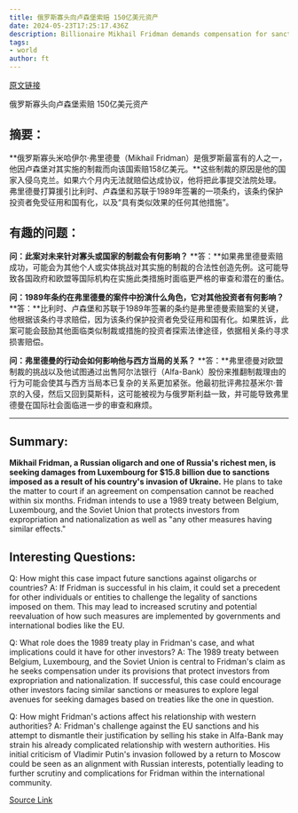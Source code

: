 ```yaml
---
title: 俄罗斯寡头向卢森堡索赔 150亿美元资产
date: 2024-05-23T17:25:17.436Z
description: Billionaire Mikhail Fridman demands compensation for sanctions under investor protection treaty
tags: 
- world
author: ft
---
```


[原文链接](https://ft.com/content/627ae923-6d95-4f5a-be1e-f22b9aa66e41)

俄罗斯寡头向卢森堡索赔 150亿美元资产

## 摘要： 

**俄罗斯寡头米哈伊尔·弗里德曼（Mikhail Fridman）是俄罗斯最富有的人之一，他因卢森堡对其实施的制裁而向该国索赔158亿美元。**这些制裁的原因是他的国家入侵乌克兰。如果六个月内无法就赔偿达成协议，他将把此事提交法院处理。 弗里德曼打算援引比利时、卢森堡和苏联于1989年签署的一项条约，该条约保护投资者免受征用和国有化，以及“具有类似效果的任何其他措施”。
## 有趣的问题： 

**问：此案对未来针对寡头或国家的制裁会有何影响？** 
**答：**如果弗里德曼索赔成功，可能会为其他个人或实体挑战对其实施的制裁的合法性创造先例。这可能导致各国政府和欧盟等国际机构在实施此类措施时面临更严格的审查和潜在的重估。 

**问：1989年条约在弗里德曼的案件中扮演什么角色，它对其他投资者有何影响？** 
**答：**比利时、卢森堡和苏联于1989年签署的条约是弗里德曼索赔案的关键，他根据该条约寻求赔偿，因为该条约保护投资者免受征用和国有化。如果胜诉，此案可能会鼓励其他面临类似制裁或措施的投资者探索法律途径，依据相关条约寻求损害赔偿。 

**问：弗里德曼的行动会如何影响他与西方当局的关系？** 
**答：**弗里德曼对欧盟制裁的挑战以及他试图通过出售阿尔法银行（Alfa-Bank）股份来推翻制裁理由的行为可能会使其与西方当局本已复杂的关系更加紧张。他最初批评弗拉基米尔·普京的入侵，然后又回到莫斯科，这可能被视为与俄罗斯利益一致，并可能导致弗里德曼在国际社会面临进一步的审查和麻烦。

---

## Summary:
**Mikhail Fridman, a Russian oligarch and one of Russia's richest men, is seeking damages from Luxembourg for $15.8 billion due to sanctions imposed as a result of his country's invasion of Ukraine.** He plans to take the matter to court if an agreement on compensation cannot be reached within six months. Fridman intends to use a 1989 treaty between Belgium, Luxembourg, and the Soviet Union that protects investors from expropriation and nationalization as well as "any other measures having similar effects."

## Interesting Questions:
Q: How might this case impact future sanctions against oligarchs or countries?
A: If Fridman is successful in his claim, it could set a precedent for other individuals or entities to challenge the legality of sanctions imposed on them. This may lead to increased scrutiny and potential reevaluation of how such measures are implemented by governments and international bodies like the EU.

Q: What role does the 1989 treaty play in Fridman's case, and what implications could it have for other investors?
A: The 1989 treaty between Belgium, Luxembourg, and the Soviet Union is central to Fridman's claim as he seeks compensation under its provisions that protect investors from expropriation and nationalization. If successful, this case could encourage other investors facing similar sanctions or measures to explore legal avenues for seeking damages based on treaties like the one in question.

Q: How might Fridman's actions affect his relationship with western authorities?
A: Fridman's challenge against the EU sanctions and his attempt to dismantle their justification by selling his stake in Alfa-Bank may strain his already complicated relationship with western authorities. His initial criticism of Vladimir Putin's invasion followed by a return to Moscow could be seen as an alignment with Russian interests, potentially leading to further scrutiny and complications for Fridman within the international community.

[Source Link](https://ft.com/content/627ae923-6d95-4f5a-be1e-f22b9aa66e41)

